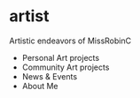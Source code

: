# artist
Artistic endeavors of MissRobinC

* Personal Art projects
* Community Art projects
* News & Events
* About Me
